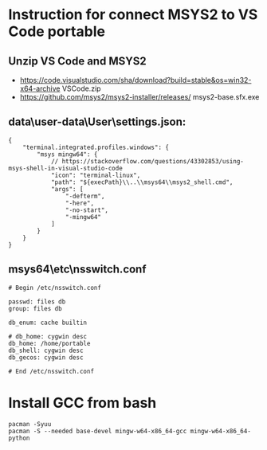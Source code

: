 # Instruction for connect MSYS2 to VS Code portable

## Unzip VS Code and MSYS2
* https://code.visualstudio.com/sha/download?build=stable&os=win32-x64-archive VSCode.zip
* https://github.com/msys2/msys2-installer/releases/ msys2-base.sfx.exe


## data\user-data\User\settings.json:
    {
        "terminal.integrated.profiles.windows": {
            "msys mingw64": {
                // https://stackoverflow.com/questions/43302853/using-msys-shell-in-visual-studio-code
                "icon": "terminal-linux",
                "path": "${execPath}\\..\\msys64\\msys2_shell.cmd",
                "args": [
                    "-defterm",
                    "-here",
                    "-no-start",
                    "-mingw64"
                ]
            }
        }
    }

## msys64\etc\nsswitch.conf
    # Begin /etc/nsswitch.conf

    passwd: files db
    group: files db

    db_enum: cache builtin

    # db_home: cygwin desc
    db_home: /home/portable
    db_shell: cygwin desc
    db_gecos: cygwin desc

    # End /etc/nsswitch.conf

# Install GCC from bash
    pacman -Syuu
    pacman -S --needed base-devel mingw-w64-x86_64-gcc mingw-w64-x86_64-python
